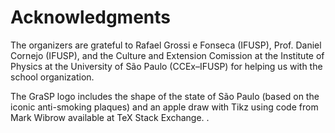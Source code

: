 # Acknowledgments 

The organizers are grateful to Rafael Grossi e Fonseca (IFUSP), Prof. Daniel Cornejo (IFUSP), and the Culture and Extension Comission at the Institute of Physics at the University of São Paulo (CCEx–IFUSP) for helping us with the school organization.

The GraSP logo includes the shape of the state of São Paulo (based on the iconic anti-smoking plaques) and an apple draw with Tikz using code from Mark Wibrow available at TeX Stack Exchange.
.
